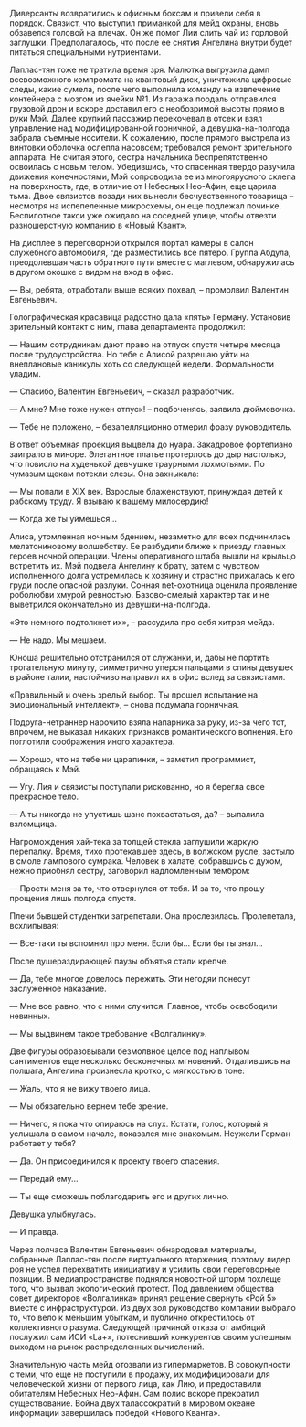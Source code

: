 Диверсанты возвратились к офисным боксам и привели себя в порядок. Связист, что выступил приманкой для мейд охраны, вновь обзавелся головой на плечах. Он же помог Лии слить чай из горловой заглушки. Предполагалось, что после ее снятия Ангелина внутри будет питаться специальными нутриентами.

Лаплас-тян тоже не тратила время зря. Малютка выгрузила дамп всевозможного компромата на квантовый диск, уничтожила цифровые следы, какие сумела, после чего выполнила команду на извлечение контейнера с мозгом из ячейки №1. Из гаража поодаль отправился грузовой дрон и вскоре доставил его с необозримой высоты прямо в руки Мэй. Далее хрупкий пассажир перекочевал в отсек и взял управление над модифицированной горничной, а девушка-на-полгода забрала съемные носители. К сожалению, после прямого выстрела из винтовки оболочка ослепла насовсем; требовался ремонт зрительного аппарата. Не считая этого, сестра начальника беспрепятственно освоилась с новым телом. Убедившись, что спасенная твердо разучила движения конечностями, Мэй сопроводила ее из многоярусного склепа на поверхность, где, в отличие от Небесных Нео-Афин, еще царила тьма. Двое связистов позади них вынесли бесчувственного товарища – несмотря на испепеленные микросхемы, он еще подлежал починке. Беспилотное такси уже ожидало на соседней улице, чтобы отвезти разношерстную компанию в «Новый Квант».

На дисплее в переговорной открылся портал камеры в салон служебного автомобиля, где разместились все пятеро. Группа Абдула, преодолевшая часть обратного пути вместе с маглевом, обнаружилась в другом окошке с видом на вход в офис. 

— Вы, ребята, отработали выше всяких похвал, – промолвил Валентин Евгеньевич. 

Голографическая красавица радостно дала «пять» Герману. Установив зрительный контакт с ним, глава департамента продолжил:

— Нашим сотрудникам дают право на отпуск спустя четыре месяца после трудоустройства. Но тебе с Алисой разрешаю уйти на внеплановые каникулы хоть со следующей недели. Формальности уладим.

— Спасибо, Валентин Евгеньевич, – сказал разработчик.

— А мне? Мне тоже нужен отпуск! – подбоченясь, заявила дюймовочка.

— Тебе не положено, – безапелляционно отмерил фразу руководитель.

В ответ объемная проекция выцвела до нуара. Закадровое фортепиано заиграло в миноре. Элегантное платье протерлось до дыр настолько, что повисло на худенькой девчушке траурными лохмотьями. По чумазым щекам потекли слезы. Она захныкала:

— Мы попали в XIX век. Взрослые блаженствуют, принуждая детей к рабскому труду. Я взываю к вашему милосердию!

— Когда же ты уймешься...

Алиса, утомленная ночным бдением, незаметно для всех подчинилась мелатониновому волшебству. Ее разбудили ближе к приезду главных героев ночной операции. Члены оперативного штаба вышли на крыльцо встретить их. Мэй подвела Ангелину к брату, затем с чувством исполненного долга устремилась к хозяину и страстно прижалась к его груди после опасной разлуки. Сонная net-охотница оценила проявление роболюбви хмурой ревностью. Базово-смелый характер так и не выветрился окончательно из девушки-на-полгода.

«Это немного подтолкнет их», – рассудила про себя хитрая мейда.

— Не надо. Мы мешаем.

Юноша решительно отстранился от служанки, и, дабы не портить трогательную минуту, симметрично уперся пальцами в спины девушек в районе талии, настойчиво направил их в офис вслед за связистами.

«Правильный и очень зрелый выбор. Ты прошел испытание на эмоциональный интеллект», – снова подумала горничная.

Подруга-нетраннер нарочито взяла напарника за руку, из-за чего тот, впрочем, не выказал никаких признаков романтического волнения. Его поглотили соображения иного характера.

— Хорошо, что на тебе ни царапинки, – заметил программист, обращаясь к Мэй.

— Угу. Лия и связисты поступали рискованно, но я берегла свое прекрасное тело.

— А ты никогда не упустишь шанс похвастаться, да? – выпалила взломщица.

Нагромождения хай-тека за толщей стекла заглушили жаркую перепалку. Время, тихо протекавшее здесь, в волжском русле, застыло в смоле лампового сумрака. Человек в халате, собравшись с духом, нежно приобнял сестру, заговорил надломленным тембром:

— Прости меня за то, что отвернулся от тебя. И за то, что прошу прощения лишь полгода спустя.

Плечи бывшей студентки затрепетали. Она прослезилась. Пролепетала, всхлипывая:

— Все-таки ты вспомнил про меня. Если бы... Если бы ты знал...

После душераздирающей паузы объятья стали крепче.

— Да, тебе многое довелось пережить. Эти негодяи понесут заслуженное наказание.

— Мне все равно, что с ними случится. Главное, чтобы освободили невинных.

— Мы выдвинем такое требование «Волгалинку».

Две фигуры образовывали безмолвное целое под наплывом сантиментов еще несколько бесконечных мгновений. Отдалившись на полшага, Ангелина произнесла кротко, с мягкостью в тоне:

— Жаль, что я не вижу твоего лица.

— Мы обязательно вернем тебе зрение.

— Ничего, я пока что опираюсь на слух. Кстати, голос, который я услышала в самом начале, показался мне знакомым. Неужели Герман работает у тебя?

— Да. Он присоединился к проекту твоего спасения.

— Передай ему...

— Ты еще сможешь поблагодарить его и других лично.

Девушка улыбнулась.

— И правда.

Через полчаса Валентин Евгеньевич обнародовал материалы, собранные Лаплас-тян после виртуального вторжения, поэтому лидер роя не успел перехватить инициативу и усилить свои переговорные позиции. В медиапространстве поднялся новостной шторм похлеще того, что вызвал экологический протест. Под давлением общества совет директоров «Волгалинка» принял решение свернуть «Рой 5» вместе с инфраструктурой. Из двух зол руководство компании выбрало то, что вело к меньшим убыткам, и публично открестилось от коллективного разума. Следующей причиной отказа от амбиций послужил сам ИСИ «La+», потеснивший конкурентов своим успешным выходом на рынок распределенных вычислений.

Значительную часть мейд отозвали из гипермаркетов. В совокупности с теми, что еще не поступили в продажу, их модифицировали для человеческой жизни от первого лица, как Лию, и предоставили обитателям Небесных Нео-Афин. Сам полис вскоре прекратил существование. Война двух талассократий в мировом океане информации завершилась победой «Нового Кванта».
